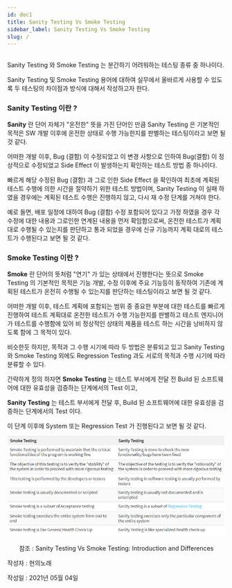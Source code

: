 ```yaml
---
id: doc1
title: Sanity Testing Vs Smoke Testing
sidebar_label: Sanity Testing Vs Smoke Testing
slug: /
---
```


## 

Sanity Testing 와 Smoke Testing 는 분간하기 어려워하는 테스팅 종류 중 하나이다.

Sanity Testing 및 Smoke Testing 용어에 대하여 실무에서 올바르게 사용할 수 있도록 두 테스팅의 차이점과 방식에 대해서 작성하고자 한다.



### Sanity Testing 이란 ?

**Sanity** 란 단어 자체가 "온전한" 뜻을 가진 단어인 만큼 Sanity Testing 은 기본적인 목적은 SW 개발 이후에 온전한 상태로 수행 가능한지를 판별하는 테스팅이라고 보면 될 것 같다.

어떠한 개발 이후, Bug (결함) 이 수정되었고 이 변경 사항으로 인하여 Bug(결함) 이 정상적으로 수정되었고 Side Effect 이 발생하는지 확인하는 테스트 방법 중 하나이다.

빠르게 해당 수정된 Bug (결함) 과 그로 인한 Side Effect 을 확인하여 최초에 계획된 테스트 수행에 의한 시간을 절약하기 위한 테스트 방법이며, Sanity Testing 이 실패 하였을 경우에는 계획된 테스트 수행은 진행하지 않고, 다시 재 수정 단계를 거쳐야 한다.

예로 들면, 배포 일정에 대하여 Bug (결함) 수정 포함되어 있다고 가정 하였을 경우 각 수정에 대한 내용과 그로인한 연계된 내용을 먼저 확임함으로써, 온전한 테스트가 계획대로 수행될 수 있는지를 판단하고 통과 되었을 경우에 신규 기능까지 계획 대로의 테스트가 수행된다고 보면 될 것 같다.


### Smoke Testing 이란 ?

**Smoke** 란 단어의 뜻처럼 "연기" 가 있는 상태에서 진행한다는 뜻으로 Smoke Testing 의 기본적인 목적은 기능 개발, 수정 이후에 주요 기능등이 동작하여 기존에 계획된 테스트가 온전히 수행될 수 있는지를 판단하는 테스팅이라고 보면 될 것 같다.

어떠한 개발 이후, 테스트 계획에 포함되는 범위 중 중요한 부분에 대한 테스트를 빠르게 진행하여 테스트 계획대로 온전한 테스트가 수행 가능한지를 판별하고 테스트 엔지니어가 테스트를 수행함에 있어 비 정상적인 상태의 제품을 테스트 하는 시간을 낭비하지 않도록 함에 그 목적이 있다.



비슷한듯 하지만, 목적과 그 수행 시기에 따라 두 방법은 분류되고 있고
Sanity Testing 와 Smoke Testing 외에도 Regression Testing 과도 서로의 목적과 수행 시기에 따라 분류할 수 있다.

간략하게 정의 하자면 **Smoke Testing** 는 테스트 부서에게 전달 전 Build 된 소프트웨어에 대한 유효성을 검증하는 단계에서의 Test 이고,

**Sanity Testing** 는 테스트 부서에게 전달 후, Build 된 소프트웨어에 대한 유효성을 검증하는 단계에서의 Test 이다.

이 단계 이후에 System 또는 Regression Test 가 진행된다고 보면 될 것 같다.







[![guru99 sanity testing vs smoke testing](img/2021-05-04-001_001.png)](https://www.guru99.com/smoke-sanity-testing.html)
<p align="center">참조 : Sanity Testing Vs Smoke Testing: Introduction and Differences</p>






작성자 : 현의노래

작성일 : 2021년 05월 04일
